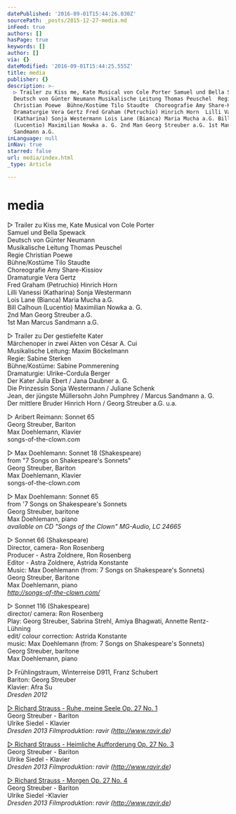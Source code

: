 ```yaml
---
datePublished: '2016-09-01T15:44:26.030Z'
sourcePath: _posts/2015-12-27-media.md
inFeed: true
authors: []
hasPage: true
keywords: []
author: []
via: {}
dateModified: '2016-09-01T15:44:25.555Z'
title: media
publisher: {}
description: >-
  ▷ Trailer zu Kiss me, Kate Musical von Cole Porter Samuel und Bella Spewack
  Deutsch von Günter Neumann Musikalische Leitung Thomas Peuschel  Regie
  Christian Poewe  Bühne/Kostüme Tilo Staudte  Choreografie Amy Share-Kissiov 
  Dramaturgie Vera Gertz Fred Graham (Petruchio) Hinrich Horn  Lilli Vanessi
  (Katharina) Sonja Westermann Lois Lane (Bianca) Maria Mucha a.G. Bill Calhoun
  (Lucentio) Maximilian Nowka a. G. 2nd Man Georg Streuber a.G. 1st Man Marcus
  Sandmann a.G.
inLanguage: null
inNav: true
starred: false
url: media/index.html
_type: Article

---
```

# media

▷ Trailer zu Kiss me, Kate Musical von Cole Porter  
Samuel und Bella Spewack  
Deutsch von Günter Neumann  
Musikalische Leitung Thomas Peuschel   
Regie Christian Poewe   
Bühne/Kostüme Tilo Staudte   
Choreografie Amy Share-Kissiov   
Dramaturgie Vera Gertz  
Fred Graham (Petruchio) Hinrich Horn   
Lilli Vanessi (Katharina) Sonja Westermann  
Lois Lane (Bianca) Maria Mucha a.G.  
Bill Calhoun (Lucentio) Maximilian Nowka a. G.  
2nd Man Georg Streuber a.G.  
1st Man Marcus Sandmann a.G.

▷ Trailer zu Der gestiefelte Kater   
Märchenoper in zwei Akten von César A. Cui   
Musikalische Leitung: Maxim Böckelmann   
Regie: Sabine Sterken   
Bühne/Kostüme: Sabine Pommerening   
Dramaturgie: Ulrike-Cordula Berger   
Der Kater Julia Ebert / Jana Daubner a. G.  
Die Prinzessin Sonja Westermann / Juliane Schenk  
Jean, der jüngste Müllersohn John Pumphrey / Marcus Sandmann a. G.   
Der mittlere Bruder Hinrich Horn / Georg Streuber a.G. u.a.

▷ Aribert Reimann: Sonnet 65   
Georg Streuber, Bariton  
Max Doehlemann, Klavier   
songs-of-the-clown.com

▷ Max Doehlemann: Sonnet 18 (Shakespeare)   
from "7 Songs on Shakespeare's Sonnets"   
Georg Streuber, Bariton  
Max Doehlemann, Klavier   
songs-of-the-clown.com

▷ Max Doehlemann: Sonnet 65   
from '7 Songs on Shakespeare's Sonnets   
Georg Streuber, baritone   
Max Doehlemann, piano   
_available on CD "Songs of the Clown" MG-Audio, LC 24665_

▷ Sonnet 66 (Shakespeare)  
Director, camera- Ron Rosenberg   
Producer - Astra Zoldnere, Ron Rosenberg   
Editor - Astra Zoldnere, Astrida Konstante   
Music: Max Doehlemann (from: 7 Songs on Shakespeare's Sonnets)   
Georg Streuber, Baritone  
Max Doehlemann, piano  
_http://songs-of-the-clown.com/_

▷ Sonnet 116 (Shakespeare)   
director/ camera: Ron Rosenberg   
Play: Georg Streuber, Sabrina Strehl, Amiya Bhagwati, Annette Rentz-Lühning   
edit/ colour correction: Astrida Konstante   
music: Max Doehlemann (from: 7 Songs on Shakespeare's Sonnets)   
Georg Streuber, baritone   
Max Doehlemann, piano

▷ Frühlingstraum, Winterreise D911, Franz Schubert   
Bariton: Georg Streuber   
Klavier: Afra Su  
_Dresden 2012_

[▷ Richard Strauss - Ruhe, meine Seele Op. 27 No. 1][0]  
Georg Streuber - Bariton   
Ulrike Siedel - Klavier   
_Dresden 2013 Filmproduktion: ravir (http://www.ravir.de)_

[▷ Richard Strauss - Heimliche Aufforderung Op. 27 No. 3 ][1]  
Georg Streuber - Bariton   
Ulrike Siedel - Klavier   
_Dresden 2013 Filmproduktion: ravir (http://www.ravir.de)_

[▷ Richard Strauss - Morgen Op. 27 No. 4][2]  
Georg Streuber - Bariton  
Ulrike Siedel -Klavier   
_Dresden 2013 Filmproduktion: ravir (http://www.ravir.de)_

[0]: https://youtu.be/NGQRsWLf8rM
[1]: https://youtu.be/NqxbCg41o2M
[2]: https://youtu.be/uGAon0z2YcM